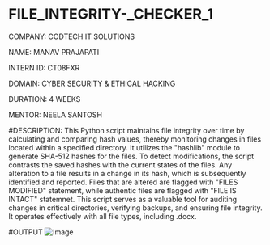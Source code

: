 # FILE_INTEGRITY-_CHECKER_1

COMPANY: CODTECH IT SOLUTIONS

NAME: MANAV PRAJAPATI 

INTERN ID: CT08FXR

DOMAIN: CYBER SECURITY & ETHICAL HACKING 

DURATION: 4 WEEKS

MENTOR: NEELA SANTOSH

#DESCRIPTION: This Python script maintains file integrity over time by calculating and comparing hash values, thereby monitoring changes in files located within a specified directory. It utilizes the "hashlib" module to generate SHA-512 hashes for the files. To detect modifications, the script contrasts the saved hashes with the current states of the files. Any alteration to a file results in a change in its hash, which is subsequently identified and reported. Files that are altered are flagged with "FILES MODIFIED" statement, while authentic files are flagged with "FILE IS INTACT" statemnet. This script serves as a valuable tool for auditing changes in critical directories, verifying backups, and ensuring file integrity. It operates effectively with all file types, including .docx.


#OUTPUT 
![Image](https://github.com/user-attachments/assets/088f2a41-49ce-4440-9c73-6204fd057d9b)
